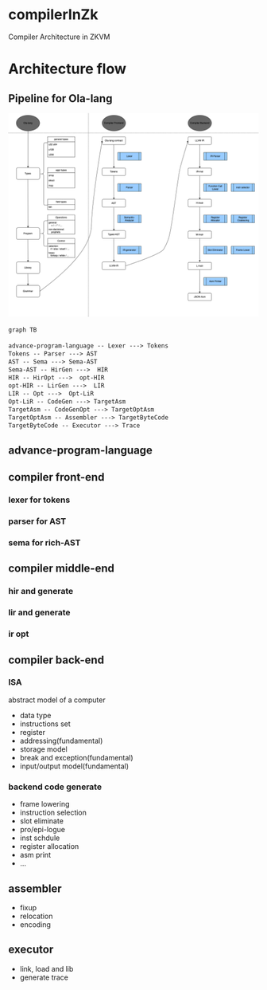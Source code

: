 # compilerInZk
Compiler Architecture in ZKVM

# Architecture flow

## Pipeline for Ola-lang
![Ola-lang pipeline](images/ola-lang-intro.drawio.png)

```mermaid
graph TB

advance-program-language -- Lexer ---> Tokens 
Tokens -- Parser ---> AST
AST -- Sema ---> Sema-AST
Sema-AST -- HirGen --->  HIR
HIR -- HirOpt --->  opt-HIR
opt-HIR -- LirGen --->  LIR
LIR -- Opt --->  Opt-LiR
Opt-LiR -- CodeGen ---> TargetAsm
TargetAsm -- CodeGenOpt ---> TargetOptAsm
TargetOptAsm -- Assembler ---> TargetByteCode
TargetByteCode -- Executor ---> Trace
```

## advance-program-language

## compiler front-end

### lexer for tokens

### parser for AST

### sema for rich-AST

## compiler middle-end

### hir and generate

### lir and generate

### ir opt

## compiler back-end

### ISA
abstract model of a computer

- data type
- instructions set
- register
- addressing(fundamental)
- storage model
- break and exception(fundamental) 
- input/output model(fundamental)

### backend code generate

- frame lowering
- instruction selection
- slot eliminate
- pro/epi-logue
- inst schdule
- register allocation
- asm print
- ...

## assembler 
- fixup 
- relocation
- encoding

## executor
- link, load and lib
- generate trace